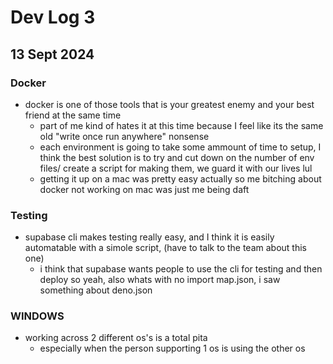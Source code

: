 # Dev Log 3

## 13 Sept 2024

### Docker

* docker is one of those tools that is your greatest enemy and your best friend at the same time
  * part of me kind of hates it at this time because I feel like its the same old "write once run anywhere" nonsense
  * each environment is going to take some ammount of time to setup, I think the best solution is to try and cut down on the number of env files/ create a script for making them, we guard it with our lives lul
  * getting it up on a mac was pretty easy actually so me bitching about docker not working on mac was just me being daft

### Testing

* supabase cli makes testing really easy, and I think it is easily automatable with a simole script, (have to talk to the team about this one)
  * i think that supabase wants people to use the cli for testing and then deploy so yeah, also whats with no import map.json, i saw something about deno.json

### WINDOWS 

* working across 2 different os's is a total pita
  * especially when the person supporting 1 os is using the other os

